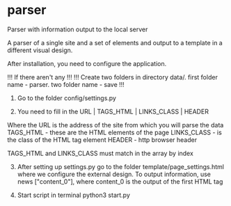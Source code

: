 # parser
Parser with information output to the local server

A parser of a single site and a set of elements and output to a template in a different visual design.


After installation, you need to configure the application.

!!! If there aren't any !!!
!!! Create two folders in directory data/. first folder name - parser. two folder name - save !!!

1. Go to the folder config/settings.py

2. You need to fill in the URL | TAGS_HTML | LINKS_CLASS | HEADER

Where the URL is the address of the site from which you will parse the data
TAGS_HTML - these are the HTML elements of the page
LINKS_CLASS - is the class of the HTML tag element
HEADER - http browser header

TAGS_HTML and LINKS_CLASS must match in the array by index

3. After setting up settings.py go to the folder template/page_settings.html where we configure the external design.
   To output information, use news ["content_0"], where content_0 is the output of the first HTML tag
   
4. Start script in terminal python3 start.py
